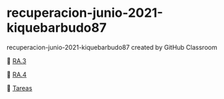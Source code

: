 # recuperacion-junio-2021-kiquebarbudo87
recuperacion-junio-2021-kiquebarbudo87 created by GitHub Classroom

 :open_file_folder:  [RA.3](https://github.com/iesgrancapitan-eed/recuperacion-junio-2021-kiquebarbudo87/tree/main/src/com/eed/RA3)  
 
 :open_file_folder:  [RA.4](https://github.com/iesgrancapitan-eed/recuperacion-junio-2021-kiquebarbudo87/tree/main/src/com/eed/RA4)

 :open_file_folder:  [Tareas](https://github.com/iesgrancapitan-eed/recuperacion-junio-2021-kiquebarbudo87/tree/main/tareas)  

